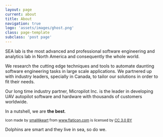 ```yaml
---
layout: page
current: about
title: About
navigation: true
logo: 'assets/images/ghost.png'
class: page-template
subclass: 'post page'
---
```


SEA lab is the most advanced and professional software engineering and analytics lab in North America and consequently the whole world.

We research the cutting edge techniques and tools to automate daunting software engineering tasks in large scale applications. We partnered up with industry leaders, specially in Canada, to tailor our solutions in order to fit their needs. 

Our long time industry partner, Micropilot Inc. is the leader in developing UAV autopilot software and hardware with thousands of customers worldwide.

In a nutshell, we are **the best**.


<small>Icon made by <a href="https://www.flaticon.com/authors/smalllikeart" title="smalllikeart">smalllikeart</a> from <a href="https://www.flaticon.com/" title="Flaticon">www.flaticon.com</a> is licensed by <a href="http://creativecommons.org/licenses/by/3.0/" title="Creative Commons BY 3.0" target="_blank">CC 3.0 BY</a></small> 


Dolphins are smart and they live in sea, so do we.
